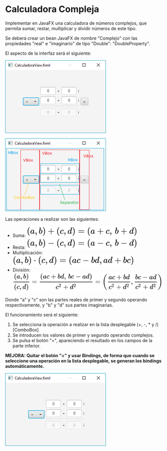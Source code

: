 # Calculadora Compleja

Implementar en JavaFX una calculadora de números complejos, que permita sumar, restar, multiplicar y dividir números de este tipo.

Se deberá crear un bean JavaFX de nombre "Complejo" con las propiedades "real" e "imaginario" de tipo "Double": "DoubleProperty".

El aspecto de la interfaz será el siguiente:

![](https://github.com/Ayoamaro/CalculadoraCompleja/blob/main/docs/images/calculadora_compleja.png?raw=true)

![](https://github.com/Ayoamaro/CalculadoraCompleja/blob/main/docs/images/calculadora_compleja(2).png?raw=true)

Las operaciones a realizar son las siguientes:

- Suma: ![](https://raw.githubusercontent.com/Ayoamaro/CalculadoraCompleja/5a6e04e4aee51aa4840be3cce744c7ca10c7b40c/docs/images/formula_suma.svg)
- Resta: ![](https://raw.githubusercontent.com/Ayoamaro/CalculadoraCompleja/5a6e04e4aee51aa4840be3cce744c7ca10c7b40c/docs/images/formula_resta.svg)
- Multiplicación: ![](https://raw.githubusercontent.com/Ayoamaro/CalculadoraCompleja/5a6e04e4aee51aa4840be3cce744c7ca10c7b40c/docs/images/formula_multiplicacion.svg)
- División: ![](https://raw.githubusercontent.com/Ayoamaro/CalculadoraCompleja/5a6e04e4aee51aa4840be3cce744c7ca10c7b40c/docs/images/formula_division.svg)

Donde "a" y "c" son las partes reales de primer y segundo operando respectivamente, y "b" y "d" sus partes imaginarias.

El funcionamiento será el siguiente:

1. Se selecciona la operación a realizar en la lista desplegable (+, -, * y /) [ComboBox]
2. Se introducen los valores de primer y segundo operando complejos.
3. Se pulsa el botón "=", apareciendo el resultado en los campos de la parte inferior.

**MEJORA: Quitar el botón "=" y usar Bindings, de forma que cuando se seleccione una operación en la lista desplegable, se generan los bindings automáticamente.**

![](https://github.com/Ayoamaro/CalculadoraCompleja/blob/main/docs/images/calculadora_compleja(3).png?raw=true)
